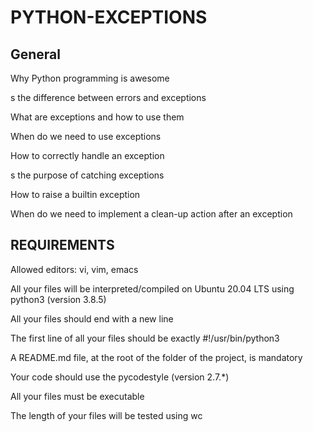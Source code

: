 # PYTHON-EXCEPTIONS

## General

Why Python programming is awesome

s the difference between errors and exceptions

What are exceptions and how to use them

When do we need to use exceptions

How to correctly handle an exception

s the purpose of catching exceptions

How to raise a builtin exception

When do we need to implement a clean-up action after an exception

## REQUIREMENTS

Allowed editors: vi, vim, emacs

All your files will be interpreted/compiled on Ubuntu 20.04 LTS using python3 (version 3.8.5)

All your files should end with a new line

The first line of all your files should be exactly #!/usr/bin/python3

A README.md file, at the root of the folder of the project, is mandatory

Your code should use the pycodestyle (version 2.7.*)

All your files must be executable

The length of your files will be tested using wc